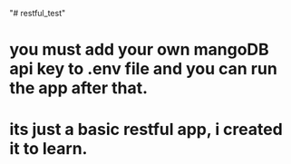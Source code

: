 "# restful_test" 
# you must add your own mangoDB api key to .env file and you can run the app after that.
# its just a basic restful app, i created it to learn.
